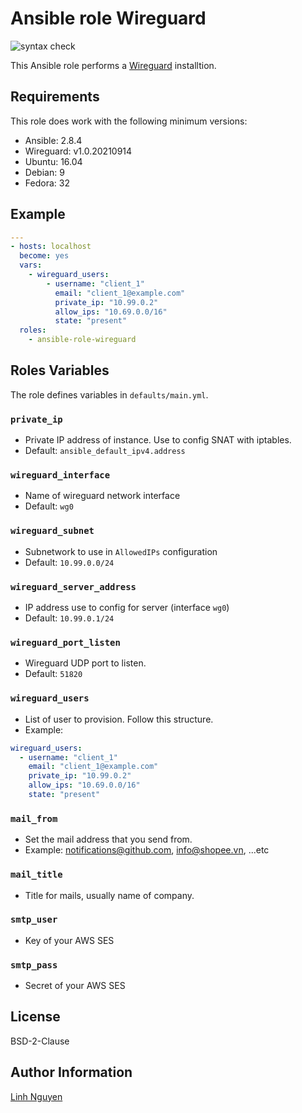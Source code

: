 # Ansible role Wireguard

![syntax check](https://github.com/tanlinhnd/ansible-role-wireguard/actions/workflows/main.yml/badge.svg)

This Ansible role performs a [Wireguard](https://www.wireguard.com/) installtion.

## Requirements

This role does work with the following minimum versions:

* Ansible: 2.8.4
* Wireguard: v1.0.20210914
* Ubuntu: 16.04
* Debian: 9
* Fedora: 32

## Example

```yaml
---
- hosts: localhost
  become: yes
  vars:
    - wireguard_users:
        - username: "client_1"
          email: "client_1@example.com"
          private_ip: "10.99.0.2"
          allow_ips: "10.69.0.0/16"
          state: "present"
  roles:
    - ansible-role-wireguard
```

## Roles Variables

The role defines variables in `defaults/main.yml`.

### `private_ip`

- Private IP address of instance. Use to config SNAT with iptables.
- Default: `ansible_default_ipv4.address`

### `wireguard_interface`

- Name of wireguard network interface
- Default: `wg0`

### `wireguard_subnet`

- Subnetwork to use in `AllowedIPs` configuration
- Default: `10.99.0.0/24`

### `wireguard_server_address`

- IP address use to config for server (interface `wg0`)
- Default: `10.99.0.1/24`

### `wireguard_port_listen`

- Wireguard UDP port to listen.
- Default: `51820`

### `wireguard_users`

- List of user to provision. Follow this structure.
- Example:

```yaml
wireguard_users:
  - username: "client_1"
    email: "client_1@example.com"
    private_ip: "10.99.0.2"
    allow_ips: "10.69.0.0/16"
    state: "present"
```
### `mail_from`

- Set the mail address that you send from.
- Example: notifications@github.com, info@shopee.vn, ...etc

### `mail_title`

- Title for mails, usually name of company.

### `smtp_user`

- Key of your AWS SES

### `smtp_pass`

- Secret of your AWS SES


## License

BSD-2-Clause

## Author Information

[Linh Nguyen](https://blog.dmesg.sh)
